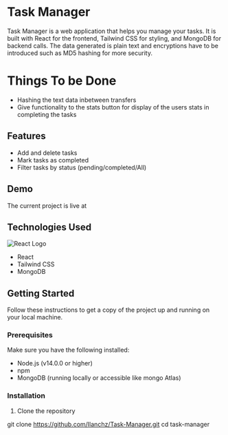 # Task Manager

Task Manager is a web application that helps you manage your tasks. It is built with React for the frontend, Tailwind CSS for styling, and MongoDB for backend calls. The data generated is plain text and encryptions have to be introduced such as MD5 hashing for more security.

# Things To be Done

 - Hashing the text data inbetween transfers
 - Give functionality to the stats button for display of the users stats in completing the tasks

## Features

- Add and delete tasks
- Mark tasks as completed
- Filter tasks by status (pending/completed/All)

## Demo

The current project is live at


## Technologies Used 

![React Logo](https://upload.wikimedia.org/wikipedia/commons/thumb/a/a7/React-icon.svg/40px-React-icon.svg.png)

- React 
- Tailwind CSS 
- MongoDB

## Getting Started

Follow these instructions to get a copy of the project up and running on your local machine.

### Prerequisites

Make sure you have the following installed:

- Node.js (v14.0.0 or higher)
- npm
- MongoDB (running locally or accessible like mongo Atlas)

### Installation

1. Clone the repository

git clone https://github.com/Ilanchz/Task-Manager.git
cd task-manager
